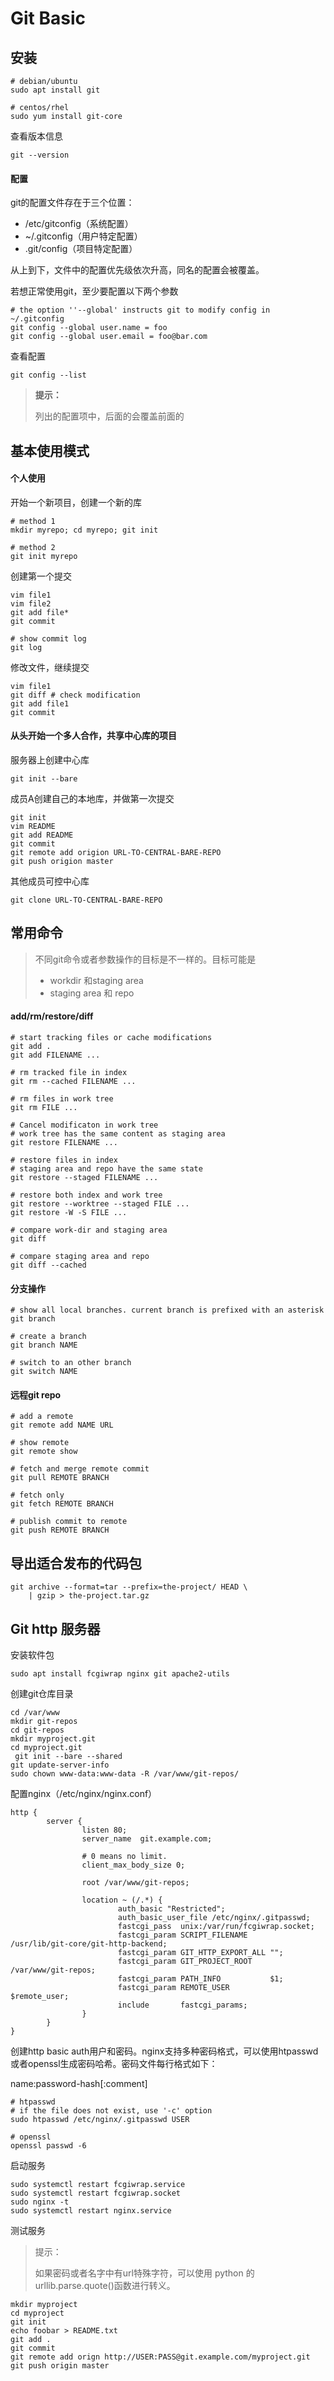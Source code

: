 # Git Basic

## 安装

```shell
# debian/ubuntu
sudo apt install git

# centos/rhel
sudo yum install git-core
```

查看版本信息

```shell
git --version
```

#### 配置

git的配置文件存在于三个位置：

- /etc/gitconfig（系统配置）
- ~/.gitconfig（用户特定配置）
- .git/config（项目特定配置）

从上到下，文件中的配置优先级依次升高，同名的配置会被覆盖。

若想正常使用git，至少要配置以下两个参数

```shell
# the option ''--global' instructs git to modify config in ~/.gitconfig
git config --global user.name = foo
git config --global user.email = foo@bar.com
```

查看配置

```shell
git config --list
```

> **提示：**
>
> 列出的配置项中，后面的会覆盖前面的

## 基本使用模式

#### 个人使用

开始一个新项目，创建一个新的库

```shell
# method 1
mkdir myrepo; cd myrepo; git init

# method 2
git init myrepo
```

创建第一个提交

```shell
vim file1
vim file2
git add file*
git commit

# show commit log
git log
```

修改文件，继续提交

```shell
vim file1
git diff # check modification
git add file1
git commit
```



#### 从头开始一个多人合作，共享中心库的项目

服务器上创建中心库

```shell
git init --bare
```

成员A创建自己的本地库，并做第一次提交

```shell
git init 
vim README
git add README
git commit
git remote add origion URL-TO-CENTRAL-BARE-REPO
git push origion master
```

其他成员可控中心库

```shell
git clone URL-TO-CENTRAL-BARE-REPO
```



## 常用命令

> 不同git命令或者参数操作的目标是不一样的。目标可能是
>
> - workdir 和staging area
> - staging area 和 repo

#### add/rm/restore/diff

```shell
# start tracking files or cache modifications
git add .
git add FILENAME ...

# rm tracked file in index
git rm --cached FILENAME ...

# rm files in work tree
git rm FILE ...

# Cancel modificaton in work tree
# work tree has the same content as staging area
git restore FILENAME ...

# restore files in index
# staging area and repo have the same state
git restore --staged FILENAME ...

# restore both index and work tree
git restore --worktree --staged FILE ...
git restore -W -S FILE ...

# compare work-dir and staging area
git diff

# compare staging area and repo
git diff --cached
```



#### 分支操作

```shell
# show all local branches. current branch is prefixed with an asterisk
git branch

# create a branch
git branch NAME

# switch to an other branch
git switch NAME
```



#### 远程git repo

```shell
# add a remote
git remote add NAME URL

# show remote
git remote show

# fetch and merge remote commit
git pull REMOTE BRANCH

# fetch only
git fetch REMOTE BRANCH

# publish commit to remote
git push REMOTE BRANCH
```

## 导出适合发布的代码包

```shell
git archive --format=tar --prefix=the-project/ HEAD \
	| gzip > the-project.tar.gz
```

## Git http 服务器

安装软件包

```shell
sudo apt install fcgiwrap nginx git apache2-utils
```

创建git仓库目录

```shell
cd /var/www
mkdir git-repos
cd git-repos
mkdir myproject.git
cd myproject.git
 git init --bare --shared
git update-server-info
sudo chown www-data:www-data -R /var/www/git-repos/
```

配置nginx（/etc/nginx/nginx.conf）

```nginx
http {
        server {
                listen 80;
                server_name  git.example.com;
        
                # 0 means no limit.
                client_max_body_size 0;

                root /var/www/git-repos;

                location ~ (/.*) {
                        auth_basic "Restricted";
                        auth_basic_user_file /etc/nginx/.gitpasswd;
                        fastcgi_pass  unix:/var/run/fcgiwrap.socket;
                        fastcgi_param SCRIPT_FILENAME     /usr/lib/git-core/git-http-backend;
                        fastcgi_param GIT_HTTP_EXPORT_ALL "";
                        fastcgi_param GIT_PROJECT_ROOT    /var/www/git-repos;
                        fastcgi_param PATH_INFO           $1;
                        fastcgi_param REMOTE_USER           $remote_user;
                        include       fastcgi_params;
                }
        }
}
```

创建http basic auth用户和密码。nginx支持多种密码格式，可以使用htpasswd或者openssl生成密码哈希。密码文件每行格式如下：

name:password-hash[:comment]

```shell
# htpasswd
# if the file does not exist, use '-c' option
sudo htpasswd /etc/nginx/.gitpasswd USER

# openssl
openssl passwd -6
```

启动服务

```shell
sudo systemctl restart fcgiwrap.service
sudo systemctl restart fcgiwrap.socket
sudo nginx -t
sudo systemctl restart nginx.service
```

测试服务

> 提示：
>
> 如果密码或者名字中有url特殊字符，可以使用 python 的 urllib.parse.quote()函数进行转义。

```shell
mkdir myproject
cd myproject
git init
echo foobar > README.txt
git add .
git commit
git remote add orign http://USER:PASS@git.example.com/myproject.git
git push origin master
```

